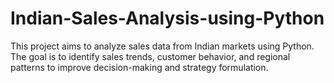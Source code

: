 # Indian-Sales-Analysis-using-Python
This project aims to analyze sales data from Indian markets using Python. The goal is to identify sales trends, customer behavior, and regional patterns to improve decision-making and strategy formulation.
